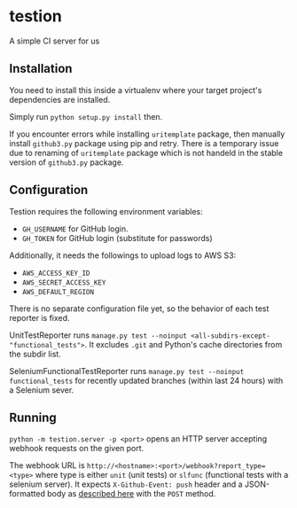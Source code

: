 # testion
A simple CI server for us

## Installation

You need to install this inside a virtualenv where your target project's
dependencies are installed.

Simply run `python setup.py install` then.

If you encounter errors while installing `uritemplate` package, then
manually install `github3.py` package using pip and retry.
There is a temporary issue due to renaming of `uritemplate` package
which is not handeld in the stable version of `github3.py` package.

## Configuration

Testion requires the following environment variables:

 * `GH_USERNAME` for GitHub login.
 * `GH_TOKEN` for GitHub login (substitute for passwords)

Additionally, it needs the followings to upload logs to AWS S3:

 * `AWS_ACCESS_KEY_ID`
 * `AWS_SECRET_ACCESS_KEY`
 * `AWS_DEFAULT_REGION`

There is no separate configuration file yet, so the behavior of each test
reporter is fixed.

UnitTestReporter runs `manage.py test --noinput <all-subdirs-except-"functional_tests">`.
It excludes `.git` and Python's cache directories from the subdir list.

SeleniumFunctionalTestReporter runs `manage.py test --noinput functional_tests`
for recently updated branches (within last 24 hours) with a Selenium sever.

## Running

`python -m testion.server -p <port>` opens an HTTP server accepting webhook
requests on the given port.

The webhook URL is `http://<hostname>:<port>/webhook?report_type=<type>`
where type is either `unit` (unit tests) or `slfunc` (functional tests with
a selenium server).
It expects `X-Github-Event: push` header and a JSON-formatted body as
[described here](https://developer.github.com/v3/activity/events/types/#pushevent)
with the `POST` method.
